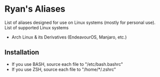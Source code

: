 # Ryan's Aliases
List of aliases designed for use on Linux systems (mostly for personal use). List of supported Linux systems

- Arch Linux & its Derivatives (EndeavourOS, Manjaro, etc.)

## Installation
- If you use BASH, source each file to "/etc/bash.bashrc"
- If you use ZSH, source each file to "/home/*/.zshrc"
